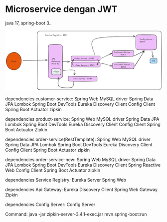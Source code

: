 # Microservice dengan JWT
java 17, spring-boot 3..

![Logo](images/flow.png)

dependencies customer-service:
Spring Web
MySQL driver
Spring Data JPA
Lombok
Spring Boot DevTools
Eureka Discovery Client
Config Client
Spring Boot Actuator
zipkin

dependencies product-service:
Spring Web
MySQL driver
Spring Data JPA
Lombok
Spring Boot DevTools
Eureka Discovery Client
Config Client
Spring Boot Actuator
Zipkin

dependencies order-service(RestTemplate):
Spring Web
MySQL driver
Spring Data JPA
Lombok
Spring Boot DevTools
Eureka Discovery Client
Config Client
Spring Boot Actuator
zipkin

dependencies order-service-new:
Spring Web
MySQL driver
Spring Data JPA
Lombok
Spring Boot DevTools
Eureka Discovery Client
Spring Reactive Web
Config Client
Spring Boot Actuator
zipkin

dependencies Service Registry:
Eureka Server
Spring Web

dependencies Api Gateway:
Eureka Discovery Client
Spring Web
Gateway
Zipkin

dependencies Config Server:
Config Server

Command:
java -jar zipkin-server-3.4.1-exec.jar
mvn spring-boot:run